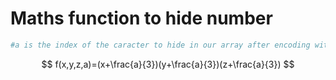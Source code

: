
# Maths function to hide number
```python
#a is the index of the caracter to hide in our array after encoding with caesar method. a%3 is necessarily = 0. Check the code to understand why.
```
$$
f(x,y,z,a)=(x+\frac{a}{3})(y+\frac{a}{3})(z+\frac{a}{3})
$$
